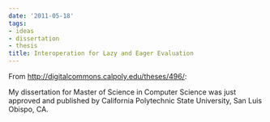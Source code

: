 ```yaml
---
date: '2011-05-18'
tags:
- ideas
- dissertation
- thesis
title: Interoperation for Lazy and Eager Evaluation
---
```


From http://digitalcommons.calpoly.edu/theses/496/:

My dissertation for Master of Science in Computer Science was just approved and published by California Polytechnic State University, San Luis Obispo, CA.
